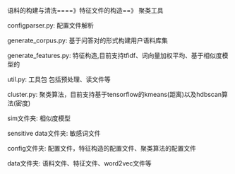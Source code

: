 语料的构建与清洗====》特征文件的构造==》 聚类工具

configparser.py:
    配置文件解析

generate_corpus.py:
    基于问答对的形式构建用户语料库集

generate_features.py:
    特征构造,目前支持tfidf、词向量加权平均、基于相似度模型的

util.py:
    工具包 包括预处理、读文件等

cluster.py:
    聚类算法，目前支持基于tensorflow的kmeans(距离)以及hdbscan算法(密度)

sim文件夹:
    相似度模型

sensitive data文件夹:
    敏感词文件

config文件夹:
    配置文件，特征构造的配置文件、聚类算法的配置文件

data文件夹:
    语料文件、特征文件、word2vec文件等
